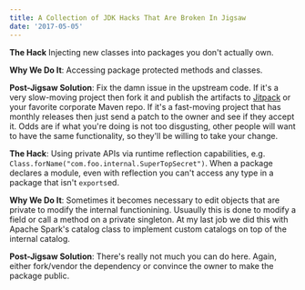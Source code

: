 ```yaml
---
title: A Collection of JDK Hacks That Are Broken In Jigsaw
date: '2017-05-05'
---
```



**The Hack**
Injecting new classes into packages you don't actually own.

**Why We Do It**:
Accessing package protected methods and classes.

**Post-Jigsaw Solution**:
Fix the damn issue in the upstream code. If it's a very slow-moving project then fork it and publish the artifacts to [Jitpack](https://jitpack.io) or your
favorite corporate Maven repo. If it's a fast-moving project that has monthly releases then just send a patch to the owner and see if they accept it. Odds
are if what you're doing is not too disgusting, other people will want to have the same functionality, so they'll be willing to take your change.

**The Hack**:
Using private APIs via runtime reflection capabilities, e.g. `Class.forName("com.foo.internal.SuperTopSecret")`. When a package declares a module,
even with reflection you can't access any type in a package that isn't `exports`ed.

**Why We Do It**:
Sometimes it becomes necessary to edit objects that are private to modify the internal functionining. Usuaully this is done to modify a field
or call a method on a private singleton. At my last job we did this with Apache Spark's catalog class to implement custom catalogs on top of
the internal catalog.

**Post-Jigsaw Solution**:
There's really not much you can do here. Again, either fork/vendor the dependency or convince the owner to make the package public.
